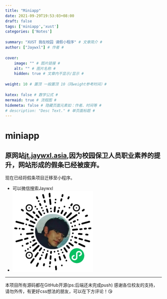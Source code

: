 ```yaml
---
title: "Miniapp"
date: 2021-09-29T19:53:03+08:00
draft: false
tags: ['miniapp','xust']
categories: ['Notes']

summary: "XUST 我在校园 请假小程序" # 文章简介 #
author: ["Jaywxl"] # 作者 #

cover:
    image: "" # 图片链接 #
    alt: "" # 图片名称 #
    hidden: true # 文章内不显示/显示 #

weight: 10 # 置顶 一般置顶 10（同weight参考时间）#

katex: false # 数学公式 #
mermaid: true # 流程图 #
hidemeta: false # 隐藏页面元素如：作者、时间等 #
# description: "Desc Text." # 单页面标题 #
---
```



# miniapp

原网站[jt.jaywxl.asia](jt.jaywxl.asia),因为校园保卫人员职业素养的提升，网站形成的假条已经被废弃。
---
现在已经将假条项目迁移至小程序。
* 可以微信搜索Jaywxl
* <img src='/images/jaymini.jpg'>
---
本项目所有源码都在GitHub开源(ps:后端还未完成push)
感谢各位校友的支持，请勿外传，有更好css想法的朋友，可以在下方评论！😘


